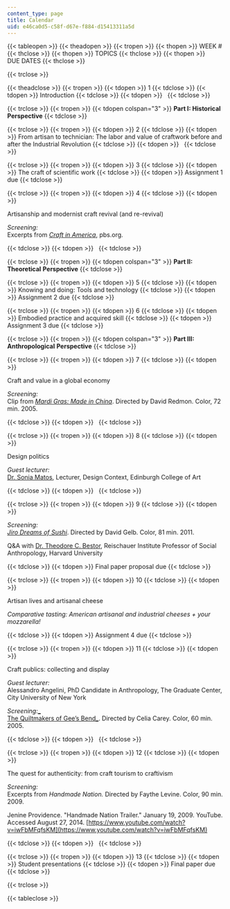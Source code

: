 ```yaml
---
content_type: page
title: Calendar
uid: e46ca0d5-c58f-d67e-f884-d15413311a5d
---
```


{{< tableopen >}}
{{< theadopen >}}
{{< tropen >}}
{{< thopen >}}
WEEK #
{{< thclose >}}
{{< thopen >}}
TOPICS
{{< thclose >}}
{{< thopen >}}
DUE DATES
{{< thclose >}}

{{< trclose >}}

{{< theadclose >}}
{{< tropen >}}
{{< tdopen >}}
1
{{< tdclose >}}
{{< tdopen >}}
Introduction
{{< tdclose >}}
{{< tdopen >}}
 
{{< tdclose >}}

{{< trclose >}}
{{< tropen >}}
{{< tdopen colspan="3" >}}
**Part I: Historical Perspective**
{{< tdclose >}}

{{< trclose >}}
{{< tropen >}}
{{< tdopen >}}
2
{{< tdclose >}}
{{< tdopen >}}
From artisan to technician: The labor and value of craftwork before and after the Industrial Revolution
{{< tdclose >}}
{{< tdopen >}}
 
{{< tdclose >}}

{{< trclose >}}
{{< tropen >}}
{{< tdopen >}}
3
{{< tdclose >}}
{{< tdopen >}}
The craft of scientific work
{{< tdclose >}}
{{< tdopen >}}
Assignment 1 due
{{< tdclose >}}

{{< trclose >}}
{{< tropen >}}
{{< tdopen >}}
4
{{< tdclose >}}
{{< tdopen >}}


Artisanship and modernist craft revival (and re-revival)

_Screening:_  
Excerpts from [_Craft in America_](http://www.pbs.org/craftinamerica/tv_series.php), pbs.org.


{{< tdclose >}}
{{< tdopen >}}
 
{{< tdclose >}}

{{< trclose >}}
{{< tropen >}}
{{< tdopen colspan="3" >}}
**Part II: Theoretical** **Perspective**
{{< tdclose >}}

{{< trclose >}}
{{< tropen >}}
{{< tdopen >}}
5
{{< tdclose >}}
{{< tdopen >}}
Knowing and doing: Tools and technology
{{< tdclose >}}
{{< tdopen >}}
Assignment 2 due
{{< tdclose >}}

{{< trclose >}}
{{< tropen >}}
{{< tdopen >}}
6
{{< tdclose >}}
{{< tdopen >}}
Embodied practice and acquired skill
{{< tdclose >}}
{{< tdopen >}}
Assignment 3 due
{{< tdclose >}}

{{< trclose >}}
{{< tropen >}}
{{< tdopen colspan="3" >}}
**Part III: Anthropological** **Perspective**
{{< tdclose >}}

{{< trclose >}}
{{< tropen >}}
{{< tdopen >}}
7
{{< tdclose >}}
{{< tdopen >}}


Craft and value in a global economy

_Screening:_  
Clip from [_Mardi Gras: Made in China_](http://carnivalesquefilms.com/films/mardigras/). Directed by David Redmon. Color, 72 min. 2005.


{{< tdclose >}}
{{< tdopen >}}
 
{{< tdclose >}}

{{< trclose >}}
{{< tropen >}}
{{< tdopen >}}
8
{{< tdclose >}}
{{< tdopen >}}


Design politics

_Guest lecturer:_  
[Dr. Sonia Matos](https://www.eca.ed.ac.uk/profile/dr-sonia-matos), Lecturer, Design Context, Edinburgh College of Art


{{< tdclose >}}
{{< tdopen >}}
 
{{< tdclose >}}

{{< trclose >}}
{{< tropen >}}
{{< tdopen >}}
9
{{< tdclose >}}
{{< tdopen >}}


_Screening:_  
[_Jiro Dreams of Sushi_](http://www.imdb.com/title/tt1772925/). Directed by David Gelb. Color, 81 min. 2011.

Q&A with [Dr. Theodore C. Bestor](http://www.people.fas.harvard.edu/~bestor/), Reischauer Institute Professor of Social Anthropology, Harvard University


{{< tdclose >}}
{{< tdopen >}}
Final paper proposal due
{{< tdclose >}}

{{< trclose >}}
{{< tropen >}}
{{< tdopen >}}
10
{{< tdclose >}}
{{< tdopen >}}


Artisan lives and artisanal cheese

_Comparative tasting: American artisanal and industrial cheeses + your mozzarella!_


{{< tdclose >}}
{{< tdopen >}}
Assignment 4 due
{{< tdclose >}}

{{< trclose >}}
{{< tropen >}}
{{< tdopen >}}
11
{{< tdclose >}}
{{< tdopen >}}


Craft publics: collecting and display

_Guest lecturer:_  
Alessandro Angelini, PhD Candidate in Anthropology, The Graduate Center, City University of New York

_Screening:_[_  
The Quiltmakers of Gee’s Bend_](http://www.aptv.org/docs/detail.asp?DocID=11). Directed by Celia Carey. Color, 60 min. 2005.


{{< tdclose >}}
{{< tdopen >}}
 
{{< tdclose >}}

{{< trclose >}}
{{< tropen >}}
{{< tdopen >}}
12
{{< tdclose >}}
{{< tdopen >}}


The quest for authenticity: from craft tourism to craftivism

_Screening:_  
Excerpts from _Handmade Nation._ Directed by Faythe Levine. Color, 90 min. 2009.

Jenine Providence. "Handmade Nation Trailer." January 19, 2009. YouTube. Accessed August 27, 2014. [https://www.youtube.com/watch?v=iwFbMFqfsKM](https://www.youtube.com/watch?v=iwFbMFqfsKM)


{{< tdclose >}}
{{< tdopen >}}
 
{{< tdclose >}}

{{< trclose >}}
{{< tropen >}}
{{< tdopen >}}
13
{{< tdclose >}}
{{< tdopen >}}
Student presentations
{{< tdclose >}}
{{< tdopen >}}
Final paper due
{{< tdclose >}}

{{< trclose >}}

{{< tableclose >}}